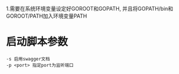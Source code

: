 1.需要在系统环境变量设定好GOROOT和GOPATH, 并且将GOPATH/bin和GOROOT/PATH加入环境变量PATH

# 启动脚本参数
    -s 启用swagger文档
    -p <port> 指定port为监听端口

